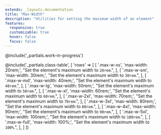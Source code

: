 ```yaml
---
extends: _layouts.documentation
title: "Max-Width"
description: "Utilities for setting the maximum width of an element"
features:
  responsive: true
  customizable: true
  hover: false
  focus: false
---
```


@include('_partials.work-in-progress')

@include('_partials.class-table', [
  'rows' => [
    [
      '.max-w-xs',
      'max-width: 20rem;',
      "Set the element's maximum width to <code>20rem</code>.",
    ],
    [
      '.max-w-sm',
      'max-width: 30rem;',
      "Set the element's maximum width to <code>30rem</code>.",
    ],
    [
      '.max-w-md',
      'max-width: 40rem;',
      "Set the element's maximum width to <code>40rem</code>.",
    ],
    [
      '.max-w-lg',
      'max-width: 50rem;',
      "Set the element's maximum width to <code>50rem</code>.",
    ],
    [
      '.max-w-xl',
      'max-width: 60rem;',
      "Set the element's maximum width to <code>60rem</code>.",
    ],
    [
      '.max-w-2xl',
      'max-width: 70rem;',
      "Set the element's maximum width to <code>70rem</code>.",
    ],
    [
      '.max-w-3xl',
      'max-width: 80rem;',
      "Set the element's maximum width to <code>80rem</code>.",
    ],
    [
      '.max-w-4xl',
      'max-width: 90rem;',
      "Set the element's maximum width to <code>90rem</code>.",
    ],
    [
      '.max-w-5xl',
      'max-width: 100rem;',
      "Set the element's maximum width to <code>100rem</code>.",
    ],
    [
      '.max-w-full',
      'max-width: 100%;',
      "Set the element's maximum width to <code>100%</code>.",
    ],
  ]
])
